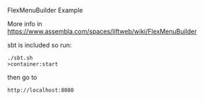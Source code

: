FlexMenuBuilder Example

More info in
    https://www.assembla.com/spaces/liftweb/wiki/FlexMenuBuilder


sbt is included so run:

    ./sbt.sh
    >container:start

then go to

    http://localhost:8080




